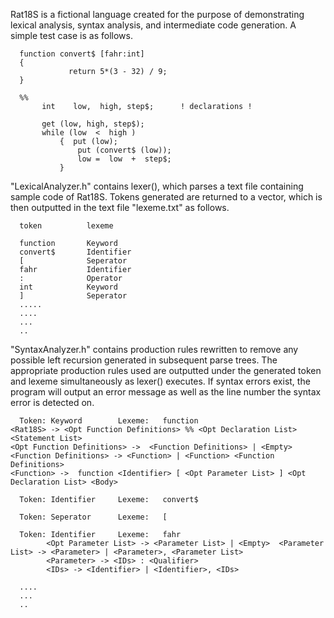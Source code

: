 Rat18S is a fictional language created for the purpose of demonstrating lexical analysis, syntax analysis, and intermediate code generation. A simple test case is as follows.


      function convert$ [fahr:int]
      {
                 return 5*(3 - 32) / 9;
      }

      %%
           int    low,  high, step$;      ! declarations !

           get (low, high, step$);
           while (low  <  high )  
               {  put (low);
                   put (convert$ (low));
                   low =  low  +  step$;
               } 




"LexicalAnalyzer.h" contains lexer(), which parses a text file containing sample code of Rat18S. Tokens generated are returned to a vector, which is then outputted in the text file "lexeme.txt" as follows.

      token          lexeme

      function       Keyword
      convert$       Identifier
      [              Seperator
      fahr           Identifier
      :              Operator
      int            Keyword
      ]              Seperator
      .....
      ....
      ...
      ..
     
     

"SyntaxAnalyzer.h" contains production rules rewritten to remove any possible left recursion generated in subsequent parse trees. The appropriate production rules used are outputted under the generated token and lexeme simultaneously as lexer() executes. If syntax errors exist, the program will output an error message as well as the line number the syntax error is detected on.

      Token: Keyword        Lexeme:   function            
	<Rat18S> -> <Opt Function Definitions> %% <Opt Declaration List> <Statement List> 
	<Opt Function Definitions> ->  <Function Definitions> | <Empty>
	<Function Definitions> -> <Function> | <Function> <Function Definitions>
	<Function> ->  function <Identifier> [ <Opt Parameter List> ] <Opt Declaration List> <Body>

      Token: Identifier     Lexeme:   convert$            

      Token: Seperator      Lexeme:   [                   

      Token: Identifier     Lexeme:   fahr                
            <Opt Parameter List> -> <Parameter List> | <Empty>	<Parameter List> -> <Parameter> | <Parameter>, <Parameter List>
            <Parameter> -> <IDs> : <Qualifier> 
            <IDs> -> <Identifier> | <Identifier>, <IDs>
            
      ....
      ...
      ..
      
